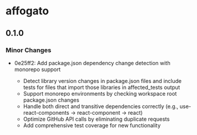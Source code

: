 # affogato

## 0.1.0

### Minor Changes

- 0e25ff2: Add package.json dependency change detection with monorepo support

  - Detect library version changes in package.json files and include tests for files that import those libraries in affected_tests output
  - Support monorepo environments by checking workspace root package.json changes
  - Handle both direct and transitive dependencies correctly (e.g., use-react-components → react-component → react)
  - Optimize GitHub API calls by eliminating duplicate requests
  - Add comprehensive test coverage for new functionality
